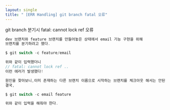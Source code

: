 ```yaml
---
layout: single
title: " [ERR Handling] git branch fatal 오류"
---
```


git branch 분기시 fatal: cannot lock ref 오류

```jsx
dev 브랜치와 feature 브랜치를 만들어놓은 상태에서 email 기능 구현을 위해
브랜치를 분기하려고 했다.

$ git switch -c feature/email

위와 같이 입력했더니
// fatal: cannot lock ref ..
이런 에러가 발생했다!

원인을 찾아보니,이미 존재하는 다른 브랜치 이름으로 시작하는 브랜치를 체크아웃 해서는 안된다.
결국,

$ git switch -c email feature

위와 같이 입력을 해줘야 한다.

```
